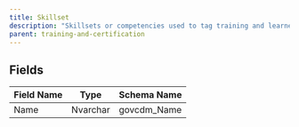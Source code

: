 ```yaml
---
title: Skillset
description: "Skillsets or competencies used to tag training and learners."
parent: training-and-certification
---
```


## Fields

| Field Name | Type | Schema Name |
|------------|------|-------------|
| Name | Nvarchar | govcdm_Name |
